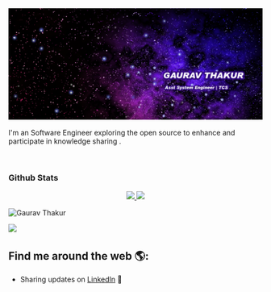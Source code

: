 

<img src="https://github.com/grvthakur/grvthakur/blob/master/header.png" alt="banner that says Monica Powell - software engineer, content creator and community organizer alongside a cartoon illustration of Monica">

I'm an Software Engineer exploring the open source to enhance and participate in knowledge sharing .

<!-- <div style="display:flex; justify-content: space-between">

<img src="https://github-readme-stats.vercel.app/api?username=grvthakur">

<img align="left" src="https://github-readme-stats.vercel.app/api/top-langs?username=grvthakur&show_icons=true&locale=en&layout=compact" alt="Gaurav Thakur " height="194px">
  
  <p><img align="center" src="https://github-readme-streak-stats.herokuapp.com?user=grvthakur&theme=onedark" alt="Gaurav Thakur" /></p>
</div> -->
<br>

### Github Stats
<p align="center">
  <a href="https://github.com/grvthakur">
    <img height="180em" src="https://github-readme-stats-eight-theta.vercel.app/api?username=grvthakur&show_icons=true&theme=algolia&include_all_commits=true&count_private=true"/>
    <img height="180em" src="https://github-readme-stats-eight-theta.vercel.app/api/top-langs/?username=grvthakur&layout=compact&langs_count=8&theme=algolia"/>
 </a>
</p>
   <p><img align="center" src="https://github-readme-streak-stats.herokuapp.com?user=grvthakur&theme=onedark" alt="Gaurav Thakur" /></p>



![](https://komarev.com/ghpvc/?username=lapalb&color=blue)
## Find me around the web 🌎:

- Sharing updates on <a href="https://www.linkedin.com/in/gaurav-thakur-749547105/">LinkedIn</a> 💼
<!-- - Check my blogs on my <a href="https://grvthakur.github.io/as_blog/">Website </a>💬 -->

<!--
**grvthakur/grvthakur** is a ✨ _special_ ✨ repository because its `README.md` (this file) appears on your GitHub profile.

Here are some ideas to get you started:

- 🔭 I’m currently working on ...
- 🌱 I’m currently learning ...
- 👯 I’m looking to collaborate on ...
- 🤔 I’m looking for help with ...
- 💬 Ask me about ...
- 📫 How to reach me: ...
- 😄 Pronouns: ...
- ⚡ Fun fact: ...
-->

